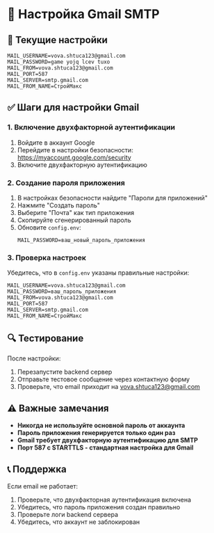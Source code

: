 # 🔧 Настройка Gmail SMTP

## 📧 Текущие настройки
```
MAIL_USERNAME=vova.shtuca123@gmail.com
MAIL_PASSWORD=game yojq lcev tuxo
MAIL_FROM=vova.shtuca123@gmail.com
MAIL_PORT=587
MAIL_SERVER=smtp.gmail.com
MAIL_FROM_NAME=СтройМакс
```

## ✅ Шаги для настройки Gmail

### 1. Включение двухфакторной аутентификации
1. Войдите в аккаунт Google
2. Перейдите в настройки безопасности: https://myaccount.google.com/security
3. Включите двухфакторную аутентификацию

### 2. Создание пароля приложения
1. В настройках безопасности найдите "Пароли для приложений"
2. Нажмите "Создать пароль"
3. Выберите "Почта" как тип приложения
4. Скопируйте сгенерированный пароль
5. Обновите `config.env`:
   ```env
   MAIL_PASSWORD=ваш_новый_пароль_приложения
   ```

### 3. Проверка настроек
Убедитесь, что в `config.env` указаны правильные настройки:
```env
MAIL_USERNAME=vova.shtuca123@gmail.com
MAIL_PASSWORD=ваш_пароль_приложения
MAIL_FROM=vova.shtuca123@gmail.com
MAIL_PORT=587
MAIL_SERVER=smtp.gmail.com
MAIL_FROM_NAME=СтройМакс
```

## 🔍 Тестирование

После настройки:
1. Перезапустите backend сервер
2. Отправьте тестовое сообщение через контактную форму
3. Проверьте, что email приходит на vova.shtuca123@gmail.com

## ⚠️ Важные замечания

- **Никогда не используйте основной пароль от аккаунта**
- **Пароль приложения генерируется только один раз**
- **Gmail требует двухфакторную аутентификацию для SMTP**
- **Порт 587 с STARTTLS - стандартная настройка для Gmail**

## 📞 Поддержка

Если email не работает:
1. Проверьте, что двухфакторная аутентификация включена
2. Убедитесь, что пароль приложения создан правильно
3. Проверьте логи backend сервера
4. Убедитесь, что аккаунт не заблокирован 